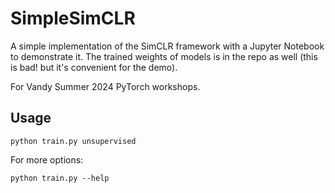 # SimpleSimCLR

A simple implementation of the SimCLR framework with a Jupyter Notebook to
demonstrate it. The trained weights of models is in the repo as well (this is
bad! but it's convenient for the demo).

For Vandy Summer 2024 PyTorch workshops.

## Usage

```
python train.py unsupervised
```

For more options:

```
python train.py --help
```
